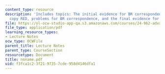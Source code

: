 ```yaml
---
content_type: resource
description: 'Includes topics: The initial evidence for BR correspondence, does base
  copy RED, problems for BR correspondence, and the final evidence for BR correspondence.'
file: https://ol-ocw-studio-app-qa.s3.amazonaws.com/courses/24-962-advanced-phonology-spring-2005/f3fca1c23f2197357cde958d4146dfa1_noname.pdf
file_type: application/pdf
learning_resource_types:
- Lecture Notes
ocw_type: OCWFile
parent_title: Lecture Notes
parent_type: CourseSection
resourcetype: Document
title: noname.pdf
uid: f3fca1c2-3f21-9735-7cde-958d4146dfa1
---
```

